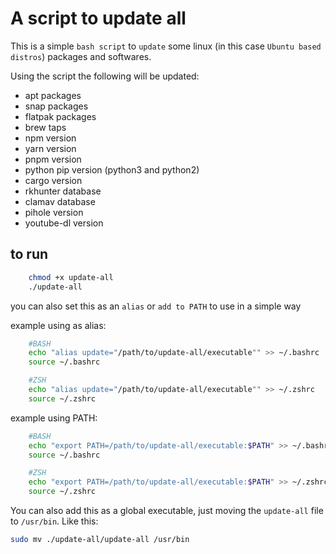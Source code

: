 # A script to update all

This is a simple `bash script` to `update` some linux (in this case `Ubuntu based distros`) packages and softwares.

Using the script the following will be updated:

* apt packages
* snap packages
* flatpak packages
* brew taps
* npm version
* yarn version
* pnpm version
* python pip version (python3 and python2)
* cargo version
* rkhunter database
* clamav database
* pihole version
* youtube-dl version

## to run

```bash
    chmod +x update-all
    ./update-all
```

you can also set this as an `alias` or `add to PATH` to use in a simple way

example using as alias:

```bash
    #BASH
    echo "alias update="/path/to/update-all/executable"" >> ~/.bashrc
    source ~/.bashrc

    #ZSH
    echo "alias update="/path/to/update-all/executable"" >> ~/.zshrc
    source ~/.zshrc
```

example using PATH:

```bash
    #BASH
    echo "export PATH=/path/to/update-all/executable:$PATH" >> ~/.bashrc
    source ~/.bashrc

    #ZSH
    echo "export PATH=/path/to/update-all/executable:$PATH" >> ~/.zshrc
    source ~/.zshrc
```

You can also add this as a global executable, just moving the `update-all` file to `/usr/bin`. Like this:
```bash
sudo mv ./update-all/update-all /usr/bin
```
